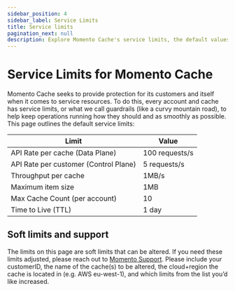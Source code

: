 ```yaml
---
sidebar_position: 4
sidebar_label: Service Limits
title: Service limits
pagination_next: null
description: Explore Momento Cache's service limits, the default values, and how to get them changed if you need.
---
```


# Service Limits for Momento Cache

Momento Cache seeks to provide protection for its customers and itself when it comes to service resources. To do this, every account and cache has service limits, or what we call guardrails (like a curvy mountain road), to help keep operations running how they should and as smoothly as possible. This page outlines the default service limits:

| Limit                                 | Value    |
|---------------------------------------|----------|
| API Rate per cache (Data Plane)       | 100 requests/s |
| API Rate per customer (Control Plane) | 5 requests/s   |
| Throughput per cache                  | 1MB/s    |
| Maximum item size                     | 1MB      |
| Max Cache Count (per account)         | 10       |
| Time to Live (TTL)                    | 1 day    |

## Soft limits and support
The limits on this page are soft limits that can be altered. If you need these limits adjusted, please reach out to [Momento Support](mailto:support@momentohq.com). Please include your customerID, the name of the cache(s) to be altered, the cloud+region the cache is located in (e.g. AWS eu-west-1), and which limits from the list you’d like increased.